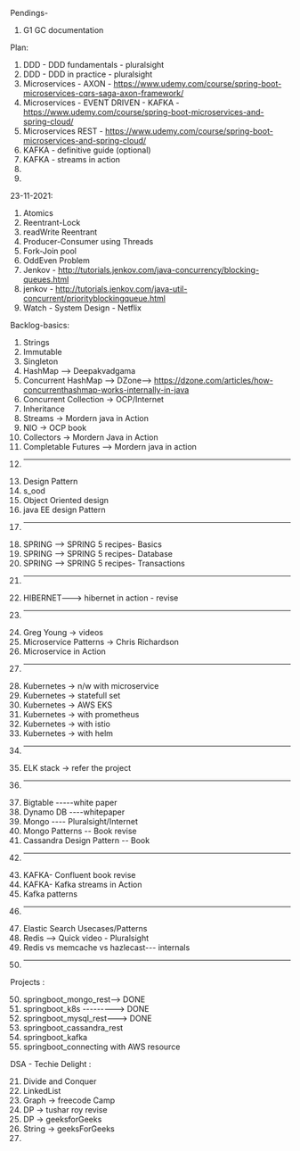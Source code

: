 Pendings-

1. G1 GC documentation

Plan:

1. DDD - DDD fundamentals - pluralsight
2. DDD - DDD in practice - pluralsight
3. Microservices - AXON - https://www.udemy.com/course/spring-boot-microservices-cqrs-saga-axon-framework/
4. Microservices - EVENT DRIVEN - KAFKA - https://www.udemy.com/course/spring-boot-microservices-and-spring-cloud/
5. Microservices REST - https://www.udemy.com/course/spring-boot-microservices-and-spring-cloud/
6. KAFKA - definitive guide (optional)
7. KAFKA - streams in action
8.
9.

23-11-2021:

1. Atomics
2. Reentrant-Lock
3. readWrite Reentrant
4. Producer-Consumer using Threads
5. Fork-Join pool
6. OddEven Problem
7. Jenkov - http://tutorials.jenkov.com/java-concurrency/blocking-queues.html
8. jenkov - http://tutorials.jenkov.com/java-util-concurrent/priorityblockingqueue.html
9. Watch - System Design - Netflix

Backlog-basics:

1. Strings
2. Immutable
3. Singleton
4. HashMap --> Deepakvadgama
5. Concurrent HashMap --> DZone--> https://dzone.com/articles/how-concurrenthashmap-works-internally-in-java
6. Concurrent Collection -> OCP/Internet
7. Inheritance
8. Streams -> Mordern java in Action
9. NIO -> OCP book
10. Collectors -> Mordern Java in Action
11. Completable Futures --> Mordern java in action
12. ---------------------------------------------------------
13. Design Pattern
14. s_ood
15. Object Oriented design
16. java EE design Pattern
17. --------------------------------------------------------
18. SPRING --> SPRING 5 recipes- Basics
19. SPRING --> SPRING 5 recipes- Database
20. SPRING --> SPRING 5 recipes- Transactions
21. --------------------------------------------------------
22. HIBERNET---> hibernet in action - revise
23. --------------------------------------------------------
24. Greg Young -> videos
25. Microservice Patterns -> Chris Richardson
26. Microservice in Action
27. ----------------------------------------------------------
28. Kubernetes -> n/w with microservice
29. Kubernetes -> statefull set
30. Kubernetes -> AWS EKS
31. Kubernetes -> with prometheus
32. Kubernetes -> with istio
33. Kubernetes -> with helm
34. ---------------------------------------------------------
35. ELK stack -> refer the project
36. ---------------------------------------------------------
37. Bigtable -----white paper
38. Dynamo DB ----whitepaper
39. Mongo ---- Pluralsight/Internet
40. Mongo Patterns -- Book revise
41. Cassandra Design Pattern -- Book
42. --------------------------------------------------------
43. KAFKA- Confluent book revise
44. KAFKA- Kafka streams in Action
45. Kafka patterns
46. --------------------------------------------------------
47. Elastic Search Usecases/Patterns
48. Redis --> Quick video - Pluralsight
49. Redis vs memcache vs hazlecast--- internals
50. --------------------------------------------------------

Projects :

50. springboot_mongo_rest--> DONE
51. springboot_k8s ---------> DONE
52. springboot_mysql_rest---> DONE
53. springboot_cassandra_rest
54. springboot_kafka
55. springboot_connecting with AWS resource

DSA - Techie Delight :

21. Divide and Conquer
22. LinkedList
23. Graph -> freecode Camp
24. DP -> tushar roy revise
25. DP -> geeksforGeeks
26. String -> geeksForGeeks
27. 

